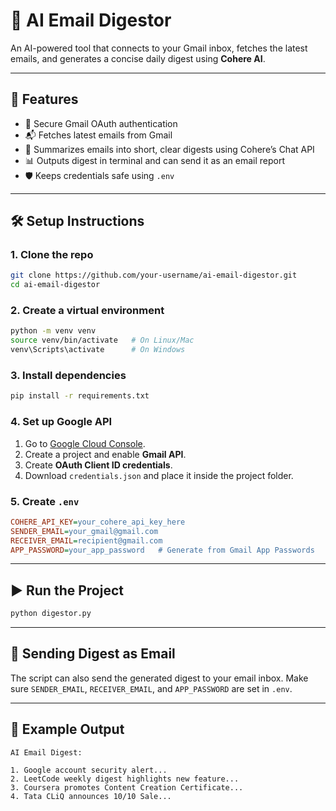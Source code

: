 # 📧 AI Email Digestor

An AI-powered tool that connects to your Gmail inbox, fetches the latest emails, and generates a concise daily digest using **Cohere AI**.

---

## 🚀 Features

* 🔑 Secure Gmail OAuth authentication
* 📬 Fetches latest emails from Gmail
* 🤖 Summarizes emails into short, clear digests using Cohere’s Chat API
* 📊 Outputs digest in terminal and can send it as an email report
* 🛡️ Keeps credentials safe using `.env`

---

## 🛠️ Setup Instructions

### 1. Clone the repo

```bash
git clone https://github.com/your-username/ai-email-digestor.git
cd ai-email-digestor
```

### 2. Create a virtual environment

```bash
python -m venv venv
source venv/bin/activate   # On Linux/Mac
venv\Scripts\activate      # On Windows
```

### 3. Install dependencies

```bash
pip install -r requirements.txt
```

### 4. Set up Google API

1. Go to [Google Cloud Console](https://console.cloud.google.com/).
2. Create a project and enable **Gmail API**.
3. Create **OAuth Client ID credentials**.
4. Download `credentials.json` and place it inside the project folder.

### 5. Create `.env`

```ini
COHERE_API_KEY=your_cohere_api_key_here
SENDER_EMAIL=your_gmail@gmail.com
RECEIVER_EMAIL=recipient@gmail.com
APP_PASSWORD=your_app_password   # Generate from Gmail App Passwords
```

---

## ▶️ Run the Project

```bash
python digestor.py
```

---

## 📧 Sending Digest as Email

The script can also send the generated digest to your email inbox. Make sure `SENDER_EMAIL`, `RECEIVER_EMAIL`, and `APP_PASSWORD` are set in `.env`.

---

## 📌 Example Output

```
AI Email Digest:

1. Google account security alert...
2. LeetCode weekly digest highlights new feature...
3. Coursera promotes Content Creation Certificate...
4. Tata CLiQ announces 10/10 Sale...
```

